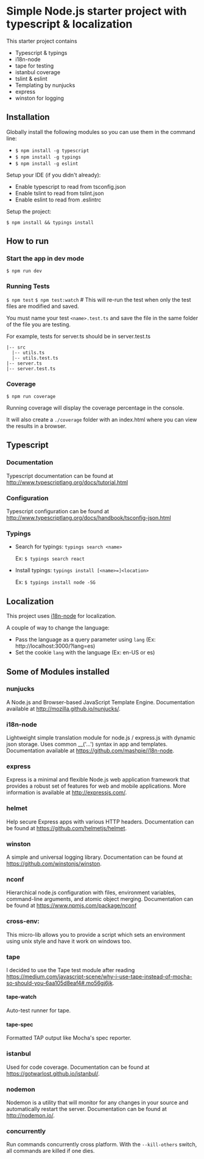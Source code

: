 # Simple Node.js starter project with typescript & localization

This starter project contains
 - Typescript & typings
 - i18n-node
 - tape for testing
 - istanbul coverage
 - tslint & eslint
 - Templating by nunjucks
 - express
 - winston for logging

## Installation

Globally install the following modules so you can use them in the command line:

- `$ npm install -g typescript`
- `$ npm install -g typings`
- `$ npm install -g eslint`

Setup your IDE (if you didn't already):
- Enable typescript to read from tsconfig.json
- Enable tslint to read from tslint.json
- Enable eslint to read from .eslintrc

Setup the project:

`$ npm install && typings install`

## How to run

### Start the app in dev mode

`$ npm run dev`

### Running Tests

`$ npm test`
`$ npm test:watch` # This will re-run the test when only the test files are modified and saved.

You must name your test `<name>.test.ts` and save the file in the same folder of the file you are testing.

For example, tests for server.ts should be in server.test.ts

    |-- src
      |-- utils.ts
      |-- utils.test.ts
    |-- server.ts
    |-- server.test.ts

### Coverage

`$ npm run coverage`

Running coverage will display the coverage percentage in the console.

It will also create a `./coverage` folder with an index.html where you can view the results in a browser.

## Typescript

### Documentation

Typescript documentation can be found at http://www.typescriptlang.org/docs/tutorial.html

### Configuration

Typescript configuration can be found at http://www.typescriptlang.org/docs/handbook/tsconfig-json.html

### Typings

 - Search for typings: `typings search <name>`

    Ex: `$ typings search react`

 - Install typings: `typings install [<name>=]<location>`

    Ex: `$ typings install node -SG`

## Localization

This project uses [i18n-node](https://github.com/mashpie/i18n-node) for localization.

A couple of way to change the language:

- Pass the language as a query parameter using `lang` (Ex: http://localhost:3000/?lang=es)
- Set the cookie `lang` with the language (Ex: en-US or es)

## Some of Modules installed

### nunjucks

 A Node.js and Browser-based JavaScript Template Engine.
 Documentation available at http://mozilla.github.io/nunjucks/.

### i18n-node

Lightweight simple translation module for node.js / express.js with dynamic json storage. Uses common __('...') syntax in app and templates.
Documentation available at https://github.com/mashpie/i18n-node.

### express

Express is a minimal and flexible Node.js web application framework that provides a robust set of features for web and mobile applications.
More information is available at http://expressjs.com/.

### helmet

 Help secure Express apps with various HTTP headers. Documentation can be found at https://github.com/helmetjs/helmet.

### winston

A simple and universal logging library. Documentation can be found at https://github.com/winstonjs/winston.

### nconf

Hierarchical node.js configuration with files, environment variables, command-line arguments, and atomic object merging.
Documentation can be found at https://www.npmjs.com/package/nconf

### cross-env:

This micro-lib allows you to provide a script which sets an environment using unix style and have it work on windows too.

### tape

I decided to use the Tape test module after reading https://medium.com/javascript-scene/why-i-use-tape-instead-of-mocha-so-should-you-6aa105d8eaf4#.mo56gj6jk.

#### tape-watch

Auto-test runner for tape.

#### tape-spec

Formatted TAP output like Mocha's spec reporter.

### istanbul

Used for code coverage. Documentation can be found at https://gotwarlost.github.io/istanbul/.

### nodemon

Nodemon is a utility that will monitor for any changes in your source and automatically restart the server. Documentation can be found at http://nodemon.io/.

### concurrently

Run commands concurrently cross platform. With the `--kill-others` switch, all commands are killed if one dies.

